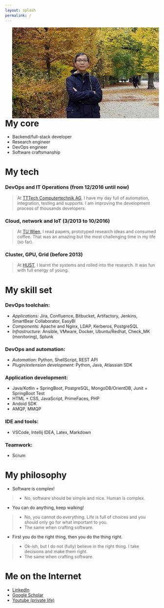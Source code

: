 ```yaml
---
layout: splash
permalink: /
---
```


<img style="float: right;" src="/images/Hung-schonbrune.jpg">

# My core

- Backend/full-stack developer
- Research engineer
- DevOps engineer
- Software craftsmanship

# My tech

### DevOps and IT Operations (from 12/2016 until now)
 
 > At [TTTech Computertechnik AG](https://www.tttech.com/), I have my day full of automation, integration, testing and supports. I am improving the development process of thousands developers.

### Cloud, network and IoT (3/2013 to 10/2016)
 
> At [TU Wien](https://www.tuwien.at/), I read papers, prototyped research ideas and consumed coffee. That was an amazing but the most challenging time in my life (so far).

### Cluster, GPU, Grid (before 2013)

> At [HUST](https://en.hust.edu.vn/), I learnt the systems and rolled into the research. It was fun with full energy of young.

# My skill set

### DevOps toolchain: 
 - *Applications:* Jira, Confluence, Bitbucket, Artifactory, Jenkins, SmartBear Collaborator, EasyBI
 - *Components:* Apache and Nginx, LDAP, Kerberos, PostgreSQL
 - *Infrastructure:* Ansible, VMware, Docker, Ubuntu/Redhat, Check_MK (monitoring), Splunk
### DevOps and automation:
 - *Automation:* Python, ShellScript, REST API
 - *Plugin/extension development:* Python, Java, Atlassian SDK
### Application development: 
 - Java/Kotlin + SpringBoot, PostgreSQL, MongoDB/OrientDB, Junit + SpringBoot Test
 - HTML + CSS, JavaScript, PrimeFaces, PHP
 - Andoid SDK
 - AMQP, MMQP
### IDE and tools: 
-  VSCode, Intellij IDEA, Latex, Markdown
### Teamwork: 
 - Scrum

# My philosophy 

* Software is complex!
> * No, software should be simple and nice. Human is complex.
* You can do anything, keep walking!
> * No, you cannot do everything. Life is full of choices and you should only go for what important to you.  
> * The same when crafting software.
* First you do the right thing, then you do the thing right.
> * Ok-ish, but I do not (fully) believe in the right thing. I take decisions and make them right.  
> * The same when crafting software.

# Me on the Internet

- [LinkedIn](https://www.linkedin.com/in/duchungle/)
- [Google Scholar](https://scholar.google.at/citations?user=rfQs0CQAAAAJ)
- [Youtube (private life)](https://www.youtube.com/user/hungld86/videos)
